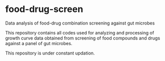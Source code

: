 # food-drug-screen
Data analysis of food-drug combination screening against gut microbes

This repository contains all codes used for analyzing and processing of growth curve data obtained from screening of food compounds and drugs against a panel of gut microbes.

This repository is under constant updation.
